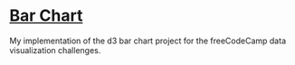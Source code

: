 # [Bar Chart](https://www.freecodecamp.org/learn/data-visualization/data-visualization-projects/visualize-data-with-a-bar-chart)
My implementation of the d3 bar chart project for the freeCodeCamp data visualization challenges.
